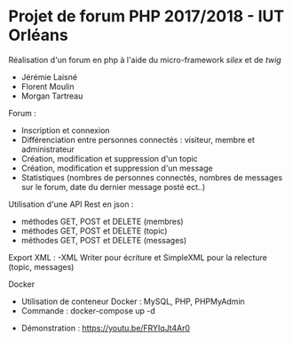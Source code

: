 # Projet de forum PHP 2017/2018  - IUT Orléans

Réalisation d'un forum en php à l'aide du micro-framework *silex* et de *twig*

* Jérémie Laisné
* Florent Moulin
* Morgan Tartreau


Forum :
- Inscription et connexion
- Différenciation entre personnes connectés : visiteur, membre et administrateur
- Création, modification et suppression d'un topic
- Création, modification et suppression d'un message
- Statistiques (nombres de personnes connectés, nombres de messages sur le forum, date du dernier message posté ect..)

Utilisation d'une API Rest en json :
- méthodes GET, POST et DELETE (membres)
- méthodes GET, POST et DELETE (topic)
- méthodes GET, POST et DELETE (messages)

Export XML :
-XML Writer pour écriture et SimpleXML pour la relecture (topic, messages)

Docker
- Utilisation de conteneur Docker : MySQL, PHP, PHPMyAdmin
- Commande : docker-compose up -d
* Démonstration : https://youtu.be/FRYIqJt4Ar0
